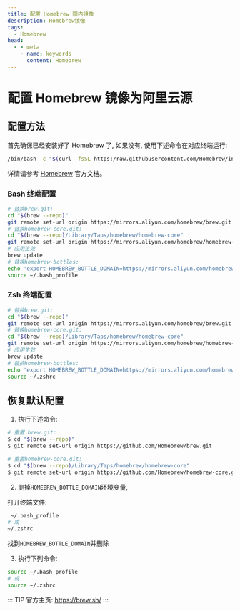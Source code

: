 ```yaml
---
title: 配置 Homebrew 国内镜像
description: Homebrew镜像
tags: 
  - Homebrew
head:
  - - meta
    - name: keywords
      content: Homebrew
---
```


# 配置 Homebrew 镜像为阿里云源

## 配置方法

首先确保已经安装好了 Homebrew 了, 如果没有, 使用下述命令在对应终端运行:

```sh
/bin/bash -c "$(curl -fsSL https:/raw.githubusercontent.com/Homebrew/install/HEAD/install.sh)"
```

详情请参考 [Homebrew](https://brew.sh/) 官方文档。

### Bash 终端配置

```sh
# 替换brew.git:
cd "$(brew --repo)"
git remote set-url origin https://mirrors.aliyun.com/homebrew/brew.git
# 替换homebrew-core.git:
cd "$(brew --repo)/Library/Taps/homebrew/homebrew-core"
git remote set-url origin https://mirrors.aliyun.com/homebrew/homebrew-core.git
# 应用生效
brew update
# 替换homebrew-bottles:
echo 'export HOMEBREW_BOTTLE_DOMAIN=https://mirrors.aliyun.com/homebrew/homebrew-bottles' >> ~/.bash_profile
source ~/.bash_profile
```

### Zsh 终端配置

```sh
# 替换brew.git:
cd "$(brew --repo)"
git remote set-url origin https://mirrors.aliyun.com/homebrew/brew.git
# 替换homebrew-core.git:
cd "$(brew --repo)/Library/Taps/homebrew/homebrew-core"
git remote set-url origin https://mirrors.aliyun.com/homebrew/homebrew-core.git
# 应用生效
brew update
# 替换homebrew-bottles:
echo 'export HOMEBREW_BOTTLE_DOMAIN=https://mirrors.aliyun.com/homebrew/homebrew-bottles' >> ~/.zshrc
source ~/.zshrc
```

## 恢复默认配置

1. 执行下述命令:

```sh
# 重置 brew.git:
$ cd "$(brew --repo)"
$ git remote set-url origin https://github.com/Homebrew/brew.git

# 重置homebrew-core.git:
$ cd "$(brew --repo)/Library/Taps/homebrew/homebrew-core"
$ git remote set-url origin https://github.com/Homebrew/homebrew-core.git
```

2. 删掉`HOMEBREW_BOTTLE_DOMAIN`环境变量, 

打开终端文件: 

```sh
 ~/.bash_profile
# 或
~/.zshrc
```

找到`HOMEBREW_BOTTLE_DOMAIN`并删除

3. 执行下列命令:

```sh
source ~/.bash_profile
# 或
source ~/.zshrc
```

::: TIP
官方主页: https://brew.sh/
:::